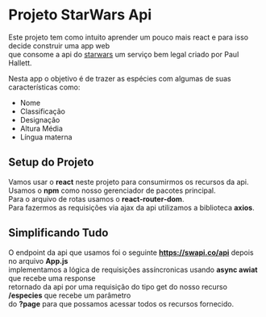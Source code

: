 # Projeto StarWars Api

Este projeto tem como intuito aprender um pouco mais react e para isso decide construir uma app web  
que consome a api do [starwars](https://swapi.co/) um serviço bem legal criado por  Paul Hallett.  

Nesta app o objetivo é de trazer as espécies com algumas de suas características como:  
- Nome
- Classificação
- Designação
- Altura Média
- Língua materna  

## Setup do Projeto

Vamos usar o **react** neste projeto para consumirmos os recursos da api.  
Usamos o **npm** como nosso gerenciador de pacotes principal.  
Para o arquivo de rotas usamos o **react-router-dom**.  
Para fazermos as requisições via ajax da api utilizamos a biblioteca **axios**.  

## Simplificando Tudo

O endpoint da api que usamos foi o seguinte **https://swapi.co/api** depois no arquivo **App.js**  
implementamos a lógica de requisições assíncronicas usando **async awiat** que recebe uma response  
retornado da api por uma requisição do tipo get do nosso recurso **/especies** que recebe um parâmetro  
do **?page** para que possamos acessar todos os recursos fornecido.
